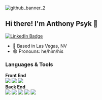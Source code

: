 ![github_banner_2](https://user-images.githubusercontent.com/89106811/148146181-01601185-c3f7-4e1a-8b90-3447c1de7424.png)
## Hi there! I'm Anthony Psyk 👋


[![LinkedIn Badge](https://img.shields.io/badge/LinkedIn-Profile-informational?style=flat&logo=linkedin&logoColor=white&color=2196f3)](https://www.linkedin.com/in/ajpsyk/)

- 📍 Based in Las Vegas, NV
- 😄 Pronouns: he/him/his

### Languages & Tools
**Front End**<br>
![](https://img.shields.io/badge/Code-JavaScript-informational?style=flat&logo=JavaScript&logoColor=white&color=2196f3)
![](https://img.shields.io/badge/Code-React-informational?style=flat&logo=react&logoColor=white&color=2196f3)
![](https://img.shields.io/badge/Style-CSS-informational?style=flat&logo=css3&logoColor=white&color2196f3)
<br>
**Back End**<br>
![](https://img.shields.io/badge/Code-MongoDB-informational?style=flat&logo=MongoDB&logoColor=white&color=2196f3)
![](https://img.shields.io/badge/Code-MySQL-informational?style=flat&logo=MySQL&logoColor=white&color2196f3)
![](https://img.shields.io/badge/Test-Jest-informational?style=flat&logo=jest&logoColor=white&color=2196f3)
![](https://img.shields.io/badge/Tools-GitHub-informational?style=flat&logo=GitHub&logoColor=white&color=2196f3)
![](https://img.shields.io/badge/Tools-NPM-informational?style=flat&logo=npm&logoColor=white&color=2196f3)


